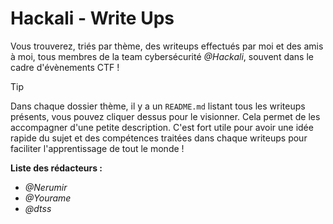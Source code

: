 # Hackali - Write Ups

Vous trouverez, triés par thème, des writeups effectués par moi et des amis à moi, tous membres de la team cybersécurité *@Hackali*, souvent dans le cadre d'évènements CTF !

> [!TIP]
> Dans chaque dossier thème, il y a un `README.md` listant tous les writeups présents, vous pouvez cliquer dessus pour le visionner. Cela permet de les accompagner d'une petite description. C'est fort utile pour avoir une idée rapide du sujet et des compétences traitées dans chaque writeups pour faciliter l'apprentissage de tout le monde !

**Liste des rédacteurs :**

- *@Nerumir*
- *@Yourame*
- *@dtss*
